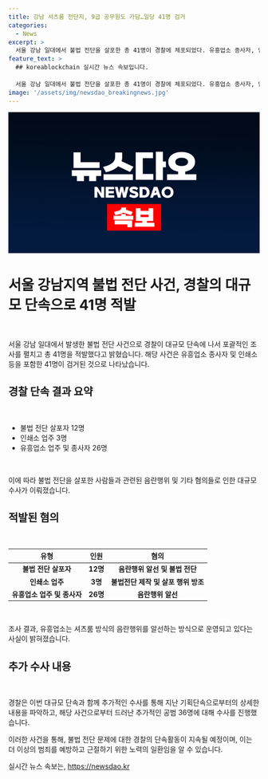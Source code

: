 ```yaml
---
title: 강남 셔츠룸 전단지, 9급 공무원도 가담…일당 41명 검거
categories:
  - News
excerpt: >
  서울 강남 일대에서 불법 전단을 살포한 총 41명이 경찰에 체포되었다. 유흥업소 종사자, 인쇄소 등이 검거된 사람들로, 음란행위 알선 등 다양한 혐의로 송치됐다. 경찰은 불법 전단 문제를 엄중히 다루며 지속적인 단속 활동을 예고했다. 특히 공무원까지 연루된 점도 파악되었다. (150자)
feature_text: >
  ## koreablockchain 실시간 뉴스 속보입니다.

  서울 강남 일대에서 불법 전단을 살포한 총 41명이 경찰에 체포되었다. 유흥업소 종사자, 인쇄소 등이 검거된 사람들로, 음란행위 알선 등 다양한 혐의로 송치됐다. 경찰은 불법 전단 문제를 엄중히 다루며 지속적인 단속 활동을 예고했다. 특히 공무원까지 연루된 점도 파악되었다. (150자)
image: '/assets/img/newsdao_breakingnews.jpg'
---
```


<p><img src="/assets/img/newsdao_breakingnews.jpg" alt="koreablockchain 속보" /></p>

<h1 data-ke-size="size26">서울 강남지역 불법 전단 사건, 경찰의 대규모 단속으로 41명 적발</h1>

<p data-ke-size="size16">&nbsp;</p>

<p>서울 강남 일대에서 발생한 불법 전단 사건으로 경찰이 대규모 단속에 나서 포괄적인 조사를 펼치고 총 41명을 적발했다고 밝혔습니다. 해당 사건은 유흥업소 종사자 및 인쇄소 등을 포함한 41명이 검거된 것으로 나타났습니다.</p>

<h2 data-ke-size="size24">경찰 단속 결과 요약</h2>

<p data-ke-size="size16">&nbsp;</p>

<ul>
<li>불법 전단 살포자 12명</li>
<li>인쇄소 업주 3명</li>
<li>유흥업소 업주 및 종사자 26명</li>
</ul>

<p data-ke-size="size16">&nbsp;</p>

<p>이에 따라 불법 전단을 살포한 사람들과 관련된 음란행위 및 기타 혐의들로 인한 대규모 수사가 이뤄졌습니다.</p>

<h2 data-ke-size="size24">적발된 혐의</h2>

<p data-ke-size="size16">&nbsp;</p>

<table>
<thead>
<tr>
<th style="text-align: center;">유형</th>
<th style="text-align: center;">인원</th>
<th style="text-align: center;">혐의</th>
</tr>
</thead>
<tbody>
<tr>
<td style="text-align: center;"><b>불법 전단 살포자</b></td>
<td style="text-align: center;"><b>12명</b></td>
<td style="text-align: center;"><b>음란행위 알선 및 불법 전단</b></td>
</tr>
<tr>
<td style="text-align: center;"><b>인쇄소 업주</b></td>
<td style="text-align: center;"><b>3명</b></td>
<td style="text-align: center;"><b>불법전단 제작 및 살포 행위 방조</b></td>
</tr>
<tr>
<td style="text-align: center;"><b>유흥업소 업주 및 종사자</b></td>
<td style="text-align: center;"><b>26명</b></td>
<td style="text-align: center;"><b>음란행위 알선</b></td>
</tr>
</tbody>
</table>

<p data-ke-size="size16">&nbsp;</p>

<p>조사 결과, 유흥업소는 셔츠룸 방식의 음란행위를 알선하는 방식으로 운영되고 있다는 사실이 밝혀졌습니다.</p>

<h2 data-ke-size="size24">추가 수사 내용</h2>

<p data-ke-size="size16">&nbsp;</p>

<p>경찰은 이번 대규모 단속과 함께 추가적인 수사를 통해 지난 기획단속으로부터의 상세한 내용을 파악하고, 해당 사건으로부터 드러난 추가적인 공범 36명에 대해 수사를 진행했습니다.</p>

<p>이러한 사건을 통해, 불법 전단 문제에 대한 경찰의 단속활동이 지속될 예정이며, 이는 더 이상의 범죄를 예방하고 근절하기 위한 노력의 일환임을 알 수 있습니다.</p>
실시간 뉴스 속보는, <a href="https://newsdao.kr" rel="dofollow">https://newsdao.kr</a>


